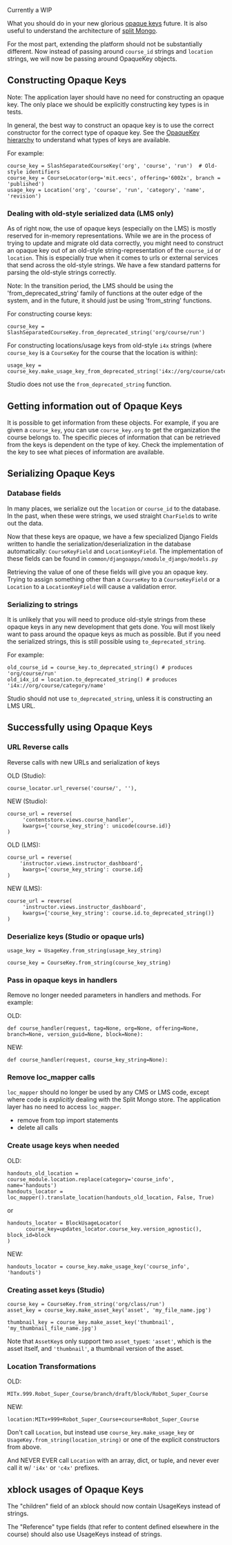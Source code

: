 Currently a WIP

What you should do in your new glorious [opaque keys](https://github.com/edx/edx-platform/wiki/Opaque-Keys) future. It is also useful to understand the architecture of [split Mongo](https://github.com/edx/edx-platform/wiki/Split:-the-versioning,-structure-saving-DAO).

For the most part, extending the platform should not be substantially different. Now instead of passing around `course_id` strings and `location` strings, we will now be passing around OpaqueKey objects.

## Constructing Opaque Keys

Note: The application layer should have no need for constructing an opaque key. The only place we should be explicitly constructing key types is in tests.

In general, the best way to construct an opaque key is to use the correct constructor for the correct type of opaque key. See the [OpaqueKey hierarchy](https://github.com/edx/edx-platform/wiki/Opaque-Keys#opaquekey-hierarchy) to understand what types of keys are available.

For example:
```
course_key = SlashSeparatedCourseKey('org', 'course', 'run')  # Old-style identifiers
course_key = CourseLocator(org='mit.eecs', offering='6002x', branch = 'published')
usage_key = Location('org', 'course', 'run', 'category', 'name', 'revision')
```

### Dealing with old-style serialized data (LMS only)

As of right now, the use of opaque keys (especially on the LMS) is mostly reserved for in-memory representations. While we are in the process of trying to update and migrate old data correctly, you might need to construct an opaque key out of an old-style string-representation of the `course_id` or `location`. This is especially true when it comes to urls or external services that send across the old-style strings. We have a few standard patterns for parsing the old-style strings correctly.

Note: In the transition period, the LMS should be using the 'from_deprecated_string' family of functions at the outer edge of the system, and in the future, it should just be using 'from_string' functions.

For constructing course keys:
```
course_key = SlashSeparatedCourseKey.from_deprecated_string('org/course/run')
```

For constructing locations/usage keys from old-style `i4x` strings (where `course_key` is a `CourseKey` for the course that the location is within):
```
usage_key = course_key.make_usage_key_from_deprecated_string('i4x://org/course/category/name')
```

Studio does not use the `from_deprecated_string` function.

## Getting information out of Opaque Keys

It is possible to get information from these objects. For example, if you are given a `course_key`, you can use `course_key.org` to get the organization the course belongs to. The specific pieces of information that can be retrieved from the keys is dependent on the type of key. Check the implementation of the key to see what pieces of information are available.

## Serializing Opaque Keys

### Database fields
In many places, we serialize out the `location` or `course_id` to the database. In the past, when these were strings, we used straight `CharField`s to write out the data.

Now that these keys are opaque, we have a few specialized Django Fields written to handle the serialization/deserialization in the database automatically: `CourseKeyField` and `LocationKeyField`. The implementation of these fields can be found in `common/djangoapps/xmodule_django/models.py`

Retrieving the value of one of these fields will give you an opaque key. Trying to assign something other than a `CourseKey` to a `CourseKeyField` or a `Location` to a `LocationKeyField` will cause a validation error.

### Serializing to strings
It is unlikely that you will need to produce old-style strings from these opaque keys in any new development that gets done. You will most likely want to pass around the opaque keys as much as possible. But if you need the serialized strings, this is still possible using `to_deprecated_string`.

For example:
```
old_course_id = course_key.to_deprecated_string() # produces 'org/course/run'
old_i4x_id = location.to_deprecated_string() # produces 'i4x://org/course/category/name'
```

Studio should not use `to_deprecated_string`, unless it is constructing an LMS URL.

## Successfully using Opaque Keys

### URL Reverse calls

Reverse calls with new URLs and serialization of keys

OLD (Studio):

    course_locator.url_reverse('course/', ''),

NEW (Studio):

    course_url = reverse(
         'contentstore.views.course_handler',
         kwargs={'course_key_string': unicode(course.id)}
    )

OLD (LMS):

    course_url = reverse(
        'instructor.views.instructor_dashboard',
         kwargs={'course_key_string': course.id}
    )
NEW (LMS):

    course_url = reverse(
         'instructor.views.instructor_dashboard',
         kwargs={'course_key_string': course.id.to_deprecated_string()}
    )


### Deserialize keys (Studio or opaque urls)

    usage_key = UsageKey.from_string(usage_key_string)

    course_key = CourseKey.from_string(course_key_string)

### Pass in opaque keys in handlers

Remove no longer needed parameters in handlers and methods.  For example:

OLD:

    def course_handler(request, tag=None, org=None, offering=None, branch=None, version_guid=None, block=None):

NEW:

    def course_handler(request, course_key_string=None):

### Remove loc_mapper calls

`loc_mapper` should no longer be used by any CMS or LMS code, except where code is *explicitly* dealing with the Split Mongo store. The application layer has no need to access `loc_mapper`.

* remove from top import statements
* delete all calls

### Create usage keys when needed
OLD:

    handouts_old_location = course_module.location.replace(category='course_info', name='handouts')
    handouts_locator = loc_mapper().translate_location(handouts_old_location, False, True)

or

    handouts_locator = BlockUsageLocator(
          course_key=updates_locator.course_key.version_agnostic(), block_id=block
    )

NEW:

    handouts_locator = course_key.make_usage_key('course_info', 'handouts')

### Creating asset keys (Studio)

    course_key = CourseKey.from_string('org/class/run')
    asset_key = course_key.make_asset_key('asset', 'my_file_name.jpg')

    thumbnail_key = course_key.make_asset_key('thumbnail', 'my_thumbnail_file_name.jpg')

Note that `AssetKey`s only support two `asset_type`s: `'asset'`, which is the asset itself, and `'thumbnail'`, a thumbnail version of the asset.

### Location Transformations

OLD: 

    MITx.999.Robot_Super_Course/branch/draft/block/Robot_Super_Course

NEW: 

    location:MITx+999+Robot_Super_Course+course+Robot_Super_Course
 
Don't call `Location`, but instead use `course_key.make_usage_key` or `UsageKey.from_string(location_string)` or one of the explicit constructors from above.

And NEVER EVER call `Location` with an array, dict, or tuple, and never ever call it w/ `'i4x'` or `'c4x'` prefixes.

## xblock usages of Opaque Keys

The "children" field of an xblock should now contain UsageKeys instead of strings.

The "Reference" type fields (that refer to content defined elsewhere in the course) should also use UsageKeys instead of strings.